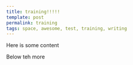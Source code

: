 ```yaml
---
title: training!!!!!
template: post
permalink: training
tags: space, awesome, test, training, writing
---
```


Here is some content 

<!--more-->

Below teh more